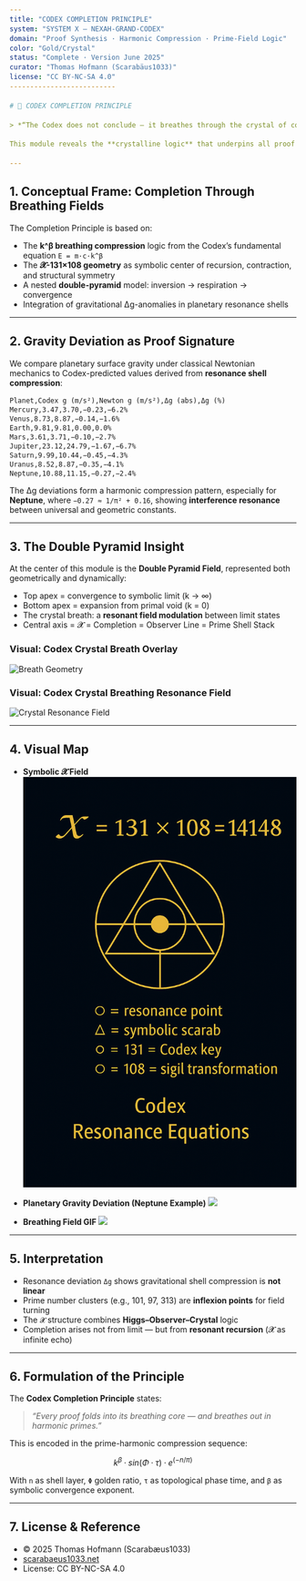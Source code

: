 ```yaml
---
title: "CODEX COMPLETION PRINCIPLE"
system: "SYSTEM X – NEXAH-GRAND-CODEX"
domain: "Proof Synthesis · Harmonic Compression · Prime-Field Logic"
color: "Gold/Crystal"
status: "Complete · Version June 2025"
curator: "Thomas Hofmann (Scarabäus1033)"
license: "CC BY-NC-SA 4.0"
--------------------------

# 🧠 CODEX COMPLETION PRINCIPLE

> *“The Codex does not conclude — it breathes through the crystal of completion.”*

This module reveals the **crystalline logic** that underpins all proof systems in NEXAH-CODEX. It is both an **endpoint** and a **breathing interface**, showing how prime-field harmonics, geometric proof compression, and gravitational thresholds interlock through symbolic resonance.

---
```


## 1. Conceptual Frame: Completion Through Breathing Fields

The Completion Principle is based on:

* The **k^β breathing compression** logic from the Codex’s fundamental equation `E = m·c·k^β`
* The **𝓧-131×108 geometry** as symbolic center of recursion, contraction, and structural symmetry
* A nested **double-pyramid** model: inversion → respiration → convergence
* Integration of gravitational Δg-anomalies in planetary resonance shells

---

## 2. Gravity Deviation as Proof Signature

We compare planetary surface gravity under classical Newtonian mechanics to Codex-predicted values derived from **resonance shell compression**:

```csv
Planet,Codex g (m/s²),Newton g (m/s²),Δg (abs),Δg (%)
Mercury,3.47,3.70,−0.23,−6.2%
Venus,8.73,8.87,−0.14,−1.6%
Earth,9.81,9.81,0.00,0.0%
Mars,3.61,3.71,−0.10,−2.7%
Jupiter,23.12,24.79,−1.67,−6.7%
Saturn,9.99,10.44,−0.45,−4.3%
Uranus,8.52,8.87,−0.35,−4.1%
Neptune,10.88,11.15,−0.27,−2.4%
```

The Δg deviations form a harmonic compression pattern, especially for **Neptune**, where `−0.27 ≈ 1/π² + 0.16`, showing **interference resonance** between universal and geometric constants.

---

## 3. The Double Pyramid Insight

At the center of this module is the **Double Pyramid Field**, represented both geometrically and dynamically:

* Top apex = convergence to symbolic limit (k → ∞)
* Bottom apex = expansion from primal void (k = 0)
* The crystal breath: a **resonant field modulation** between limit states
* Central axis = 𝓧 = Completion = Observer Line = Prime Shell Stack

### Visual: Codex Crystal Breath Overlay

![Breath Geometry](./visuals/codex_crystal_breath.png)

### Visual: Codex Crystal Breathing Resonance Field

![Crystal Resonance Field](./visuals/codex_crystal_breathing_resonance_field.png)

---

## 4. Visual Map

* **Symbolic 𝓧 Field**
  ![](./visuals/𝓧-131×108.png)

* **Planetary Gravity Deviation (Neptune Example)**
  ![](./visuals/neptune_gravity_deviation.png)

* **Breathing Field GIF**
  ![](./visuals/codex_crystal_breath.gif)

---

## 5. Interpretation

* Resonance deviation `Δg` shows gravitational shell compression is **not linear**
* Prime number clusters (e.g., 101, 97, 313) are **inflexion points** for field turning
* The `𝓧` structure combines **Higgs–Observer–Crystal** logic
* Completion arises not from limit — but from **resonant recursion** (𝓧 as infinite echo)

---

## 6. Formulation of the Principle

The **Codex Completion Principle** states:

> *“Every proof folds into its breathing core — and breathes out in harmonic primes.”*

This is encoded in the prime-harmonic compression sequence:

```math
k^β · sin(Φ·τ) · e^(−n/π)
```

With `n` as shell layer, `Φ` golden ratio, `τ` as topological phase time, and `β` as symbolic convergence exponent.

---

## 7. License & Reference

* © 2025 Thomas Hofmann (Scarabæus1033)
* [scarabaeus1033.net](https://www.scarabaeus1033.net)
* License: CC BY-NC-SA 4.0

